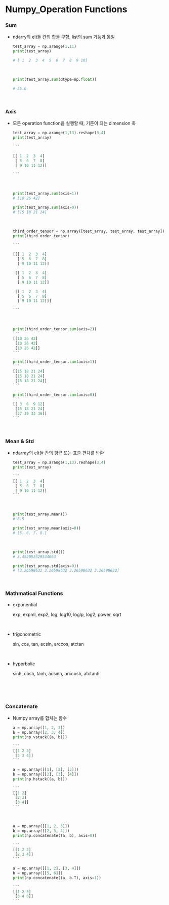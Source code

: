 # Numpy_Operation Functions



### Sum

- ndarry의 elt들 간의 합을 구함, list의 sum 기능과 동일

  ```python
  test_array = np.arange(1,11)
  print(test_array)
  
  # [ 1  2  3  4  5  6  7  8  9 10]
  ```

  <br>

  ```python
  print(test_array.sum(dtype=np.float))
  
  # 55.0
  ```

<br>

### Axis

- 모든 operation function을 실행할 때, 기준이 되는 dimension 축

  ```python
  test_array = np.arange(1,13).reshape(3,4)
  print(test_array)
  
  ​```
  
  [[ 1  2  3  4]
   [ 5  6  7  8]
   [ 9 10 11 12]]
  
  ​```
  ```

  <br>

  ```python
  print(test_array.sum(axis=1))
  # [10 26 42]
  
  print(test_array.sum(axis=0))
  # [15 18 21 24]
  ```

  <br>

  ```python
  third_order_tensor = np.array([test_array, test_array, test_array])
  print(third_order_tensor)
  
  ​```
  
  [[[ 1  2  3  4]
    [ 5  6  7  8]
    [ 9 10 11 12]]
  
   [[ 1  2  3  4]
    [ 5  6  7  8]
    [ 9 10 11 12]]
  
   [[ 1  2  3  4]
    [ 5  6  7  8]
    [ 9 10 11 12]]]
  
  ​```
  ```

  <br>

  ```python
  print(third_order_tensor.sum(axis=2))
  ​```
  [[10 26 42]
   [10 26 42]
   [10 26 42]]
  ​```
  
  print(third_order_tensor.sum(axis=1))
  ​```
  [[15 18 21 24]
   [15 18 21 24]
   [15 18 21 24]]
  ​```
  
  print(third_order_tensor.sum(axis=0))
  ​```
  [[ 3  6  9 12]
   [15 18 21 24]
   [27 30 33 36]]
  ​```
  ```

<br>

### Mean & Std

- ndarray의 elt들 간의 평균 또는 표준 편차를 반환

  ```python
  test_array = np.arange(1,13).reshape(3,4)
  print(test_array)
  
  ​```
  [[ 1  2  3  4]
   [ 5  6  7  8]
   [ 9 10 11 12]]
  ​```
  ```

  <br>

  ```python
  print(test_array.mean())
  # 6.5
  
  print(test_array.mean(axis=0))
  # [5. 6. 7. 8.]
  ```

  <br>

  ```python
  print(test_array.std())
  # 3.452052529534663
  
  print(test_array.std(axis=0))
  # [3.26598632 3.26598632 3.26598632 3.26598632]
  ```

<br>

### Mathmatical Functions

- exponential

  exp, expml, exp2, log, log10, loglp, log2, power, sqrt

  <br>

- trigonometric

  sin, cos, tan, acsin, arccos, atctan

  <br>

- hyperbolic

  sinh, cosh, tanh, acsinh, arccosh, atctanh

  <br>

<br>

### Concatenate

- Numpy array를 합치는 함수

  ```python
  a = np.array([1, 2, 3])
  b = np.array([2, 3, 4])
  print(np.vstack((a, b)))
  
  ​```
  [[1 2 3]
   [2 3 4]]
  ​```
  
  a = np.array([[1], [2], [3]])
  b = np.array([[2], [3], [4]])
  print(np.hstack((a, b)))
  
  ​```
  [[1 2]
   [2 3]
   [3 4]]
  ​```
  ```

  <br>

  ```python
  a = np.array([[1, 2, 3]])
  b = np.array([[2, 3, 4]])
  print(np.concatenate((a, b), axis=0))
        
  ​```
  [[1 2 3]
   [2 3 4]]
  ​```
  
  a = np.array([[1, 2], [3, 4]])
  b = np.array([[5, 6]])
  print(np.concatenate((a, b.T), axis=1))
  
  ​```
  [[1 2 5]
   [3 4 6]]
  ​```
  ```

  